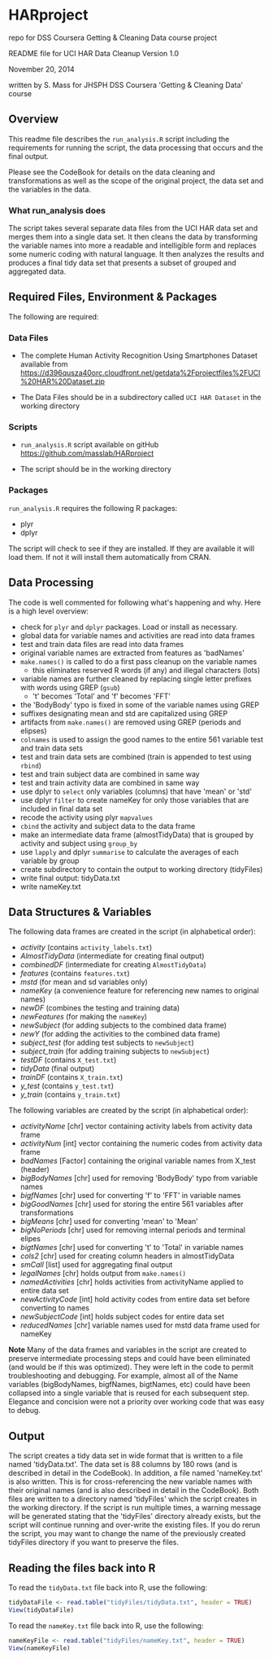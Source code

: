 HARproject
==========

repo for DSS Coursera Getting & Cleaning Data course project

README file for UCI HAR Data Cleanup
Version 1.0

November 20, 2014

written by S. Mass for JHSPH DSS Coursera 'Getting & Cleaning Data' course

## Overview
This readme file describes the  `run_analysis.R` script including the requirements for running the script, the data processing that occurs and the final output.

Please see the CodeBook for details on the data cleaning and transformations as well as the scope of the original project, the data set and the variables in the data.

### What run_analysis does
The script takes several separate data files from the UCI HAR data set and merges them into a single data set.  It then cleans the data by transforming the variable names into more a readable and intelligible form and replaces some numeric coding with natural language.  It then analyzes the results and produces a final tidy data set that presents a subset of grouped and aggregated data.

## Required Files, Environment & Packages
The following are required:

### Data Files
- The complete Human Activity Recognition Using Smartphones Dataset available from https://d396qusza40orc.cloudfront.net/getdata%2Fprojectfiles%2FUCI%20HAR%20Dataset.zip

- The Data Files should be in a subdirectory called `UCI HAR Dataset` in the working directory

### Scripts
- `run_analysis.R` script available on gitHub https://github.com/masslab/HARproject

- The script should be in the working directory

### Packages
`run_analysis.R` requires the following R packages:

- plyr
- dplyr

The script will check to see if they are installed.  If they are available it will load them.  If not it will install them automatically from CRAN.

## Data Processing
The code is well commented for following what's happening and why.  Here is a high level overview:

- check for `plyr` and `dplyr` packages.  Load or install as necessary.
- global data for variable names and activities are read into data frames
- test and train data files are read into data frames
- original variable names are extracted from features as 'badNames'
- `make.names()` is called to do a first pass cleanup on the variable names
  - this eliminates reserved R words (if any) and illegal characters (lots)
- variable names are further cleaned by replacing single letter prefixes with words using GREP (`gsub`)
	- 't' becomes 'Total' and 'f' becomes 'FFT'
- the 'BodyBody' typo is fixed in some of the variable names using GREP
- suffixes designating mean and std are capitalized using GREP
- artifacts from `make.names()` are removed using GREP (periods and elipses)
- `colnames` is used to assign the good names to the entire 561 variable test and train data sets
- test and train data sets are combined (train is appended to test using `rbind`)
- test and train subject data are combined in same way
- test and train activity data are combined in same way
- use dplyr to `select` only variables (columns) that have 'mean' or 'std'
- use dplyr `filter` to create nameKey for only those variables that are included in final data set
- recode the activity using plyr `mapvalues`
- `cbind` the activity and subject data to the data frame
- make an intermediate data frame (almostTidyData) that is grouped by activity and subject using `group_by`
- use `lapply` and dplyr `summarise` to calculate the averages of each variable by group
- create subdirectory to contain the output to working directory (tidyFiles)
- write final output: tidyData.txt
- write nameKey.txt

## Data Structures & Variables
The following data frames are created in the script (in alphabetical order):

- *activity* (contains `activity_labels.txt`)
- *AlmostTidyData* (intermediate for creating final output)
- *combinedDF* (intermediate for creating `AlmostTidyData`)
- *features* (contains `features.txt`)
- *mstd* (for mean and sd variables only)
- *nameKey* (a convenience feature for referencing new names to original names)
- *newDF* (combines the testing and training data)
- *newFeatures* (for making the `nameKey`)
- *newSubject* (for adding subjects to the combined data frame)
- *newY* (for adding the activities to the combined data frame)
- *subject_test* (for adding test subjects to `newSubject`)
- *subject_train* (for adding training subjects to `newSubject`)
- *testDF* (contains `X_test.txt`)
- *tidyData* (final output)
- *trainDF* (contains `X_train.txt`)
- *y_test* (contains `y_test.txt`)
- *y_train* (contains `y_train.txt`)

The following variables are created by the script (in alphabetical order):

- *activityName* [chr] vector containing activity labels from activity data frame
- *activityNum* [int] vector containing the numeric codes from activity data frame
- *badNames* [Factor] containing the original variable names from X_test (header)
- *bigBodyNames* [chr] used for removing 'BodyBody' typo from variable names
- *bigfNames* [chr] used for converting 'f' to 'FFT' in variable names
- *bigGoodNames* [chr] used for storing the entire 561 variables after transformations
- *bigMeans* [chr] used for converting 'mean' to 'Mean'
- *bigNoPeriods* [chr] used for removing internal periods and terminal elipes
- *bigtNames* [chr] used for converting 't' to 'Total' in variable names
- *cols2* [chr] used for creating column headers in almostTidyData
- *smCall* [list] used for aggregating final output
- *legalNames* [chr] holds output from `make.names()`
- *namedActivities* [chr] holds activities from activityName applied to entire data set
- *newActivityCode* [int] hold activity codes from entire data set before converting to names
- *newSubjectCode* [int] holds subject codes for entire data set
- *reducedNames* [chr] variable names used for mstd data frame used for nameKey

**Note** Many of the data frames and variables in the script are created to preserve intermediate processing steps and could have been eliminated (and would be if this was optimized).  They were left in the code to permit troubleshooting and debugging.  For example, almost all of the Name variables (bigBodyNames, bigfNames, bigtNames, etc) could have been collapsed into a single variable that is reused for each subsequent step.  Elegance and concision were not a priority over working code that was easy to debug.

## Output
The script creates a tidy data set in wide format that is written to a file named 'tidyData.txt'.  The data set is 88 columns by 180 rows (and is described in detail in the CodeBook).  In addition, a file named 'nameKey.txt' is also written.  This is for cross-referencing the new variable names with their original names (and is also described in detail in the CodeBook).  Both files are written to a directory named 'tidyFiles' which the script creates in the working directory.  If the script is run multiple times, a warning message will be generated stating that the 'tidyFiles' directory already exists, but the script will continue running and over-write the existing files.  If you do rerun the script, you may want to change the name of the previously created tidyFiles directory if you want to preserve the files. 

## Reading the files back into R
To read the `tidyData.txt` file back into R, use the following:

````R
tidyDataFile <- read.table("tidyFiles/tidyData.txt", header = TRUE)
View(tidyDataFile)
````
To read the `nameKey.txt` file back into R, use the following:

````R
nameKeyFile <- read.table("tidyFiles/nameKey.txt", header = TRUE)
View(nameKeyFile)
````






